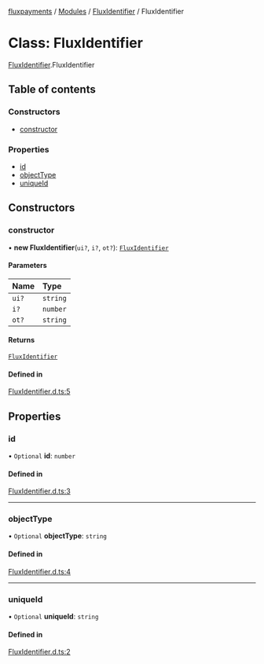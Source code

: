 [fluxpayments](../README.md) / [Modules](../modules.md) / [FluxIdentifier](../modules/FluxIdentifier.md) / FluxIdentifier

# Class: FluxIdentifier

[FluxIdentifier](../modules/FluxIdentifier.md).FluxIdentifier

## Table of contents

### Constructors

- [constructor](FluxIdentifier.FluxIdentifier.md#constructor)

### Properties

- [id](FluxIdentifier.FluxIdentifier.md#id)
- [objectType](FluxIdentifier.FluxIdentifier.md#objecttype)
- [uniqueId](FluxIdentifier.FluxIdentifier.md#uniqueid)

## Constructors

### constructor

• **new FluxIdentifier**(`ui?`, `i?`, `ot?`): [`FluxIdentifier`](FluxIdentifier.FluxIdentifier.md)

#### Parameters

| Name | Type |
| :------ | :------ |
| `ui?` | `string` |
| `i?` | `number` |
| `ot?` | `string` |

#### Returns

[`FluxIdentifier`](FluxIdentifier.FluxIdentifier.md)

#### Defined in

[FluxIdentifier.d.ts:5](https://github.com/fluxpayments1/fluxpayments_api_ts/blob/f6a77327cdb29c423e341df6d3689b76b0e6cf53/src/types/flux_types/FluxIdentifier.d.ts#L5)

## Properties

### id

• `Optional` **id**: `number`

#### Defined in

[FluxIdentifier.d.ts:3](https://github.com/fluxpayments1/fluxpayments_api_ts/blob/f6a77327cdb29c423e341df6d3689b76b0e6cf53/src/types/flux_types/FluxIdentifier.d.ts#L3)

___

### objectType

• `Optional` **objectType**: `string`

#### Defined in

[FluxIdentifier.d.ts:4](https://github.com/fluxpayments1/fluxpayments_api_ts/blob/f6a77327cdb29c423e341df6d3689b76b0e6cf53/src/types/flux_types/FluxIdentifier.d.ts#L4)

___

### uniqueId

• `Optional` **uniqueId**: `string`

#### Defined in

[FluxIdentifier.d.ts:2](https://github.com/fluxpayments1/fluxpayments_api_ts/blob/f6a77327cdb29c423e341df6d3689b76b0e6cf53/src/types/flux_types/FluxIdentifier.d.ts#L2)

